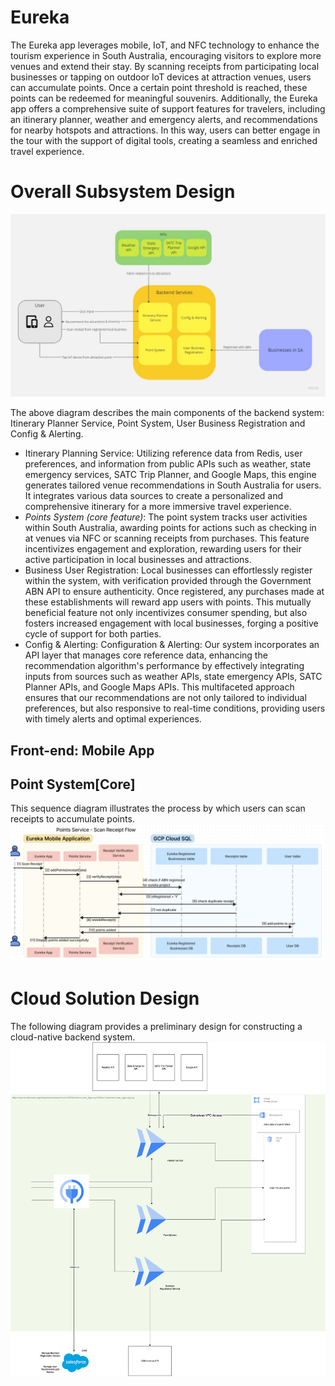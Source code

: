 # Eureka
The Eureka app leverages mobile, IoT, and NFC technology to enhance the tourism experience in South Australia, encouraging visitors to explore more venues and extend their stay. By scanning receipts from participating local businesses or tapping on outdoor IoT devices at attraction venues, users can accumulate points. Once a certain point threshold is reached, these points can be redeemed for meaningful souvenirs. Additionally, the Eureka app offers a comprehensive suite of support features for travelers, including an itinerary planner, weather and emergency alerts, and recommendations for nearby hotspots and attractions. In this way, users can better engage in the tour with the support of digital tools, creating a seamless and enriched travel experience.

# Overall Subsystem Design

![subsystem design](https://github.com/Stanford-Peng/eureka/blob/main/pictures/subsystem-design.jpg?raw=true)

The above diagram describes the main components of the backend system: Itinerary Planner Service, Point System, User Business Registration and Config & Alerting.

- Itinerary Planning Service: Utilizing reference data from Redis, user preferences, and information from public APIs such as weather, state emergency services, SATC Trip Planner, and Google Maps, this engine generates tailored venue recommendations in South Australia for users. It integrates various data sources to create a personalized and comprehensive itinerary for a more immersive travel experience.
- *Points System (core feature)*: The point system tracks user activities within South Australia, awarding points for actions such as checking in at venues via NFC or scanning receipts from purchases. This feature incentivizes engagement and exploration, rewarding users for their active participation in local businesses and attractions.
- Business User Registration: Local businesses can effortlessly register within the system, with verification provided through the Government ABN API to ensure authenticity. Once registered, any purchases made at these establishments will reward app users with points. This mutually beneficial feature not only incentivizes consumer spending, but also fosters increased engagement with local businesses, forging a positive cycle of support for both parties.
- Config & Alerting: Configuration & Alerting: Our system incorporates an API layer that manages core reference data, enhancing the recommendation algorithm's performance by effectively integrating inputs from sources such as weather APIs, state emergency APIs, SATC Planner APIs, and Google Maps APIs. This multifaceted approach ensures that our recommendations are not only tailored to individual preferences, but also responsive to real-time conditions, providing users with timely alerts and optimal experiences.


## Front-end: Mobile App



## Point System[Core]
This sequence diagram illustrates the process by which users can scan receipts to accumulate points.
![subsystem design](https://github.com/Stanford-Peng/eureka/blob/main/pictures/PointSystem.png?raw=true)

# Cloud Solution Design
The following diagram provides a preliminary design for constructing a cloud-native backend system.
![Cloud Solution Design](https://github.com/Stanford-Peng/eureka/blob/main/pictures/eurika.drawio.png?raw=true)



